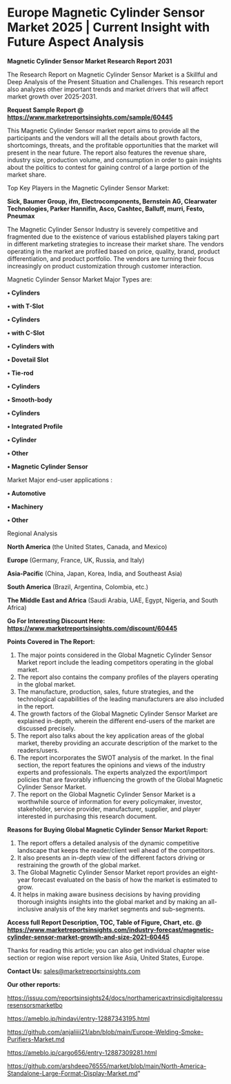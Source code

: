 # Europe Magnetic Cylinder Sensor Market 2025 | Current Insight with Future Aspect Analysis

<strong>Magnetic Cylinder Sensor Market Research Report 2031</strong>

The Research Report on Magnetic Cylinder Sensor Market is a Skillful and Deep Analysis of the Present Situation and Challenges. This research report also analyzes other important trends and market drivers that will affect market growth over 2025-2031.

<strong>Request Sample Report @ <a href=https://www.marketreportsinsights.com/sample/60445>https://www.marketreportsinsights.com/sample/60445</a></strong>

This Magnetic Cylinder Sensor market report aims to provide all the participants and the vendors will all the details about growth factors, shortcomings, threats, and the profitable opportunities that the market will present in the near future. The report also features the revenue share, industry size, production volume, and consumption in order to gain insights about the politics to contest for gaining control of a large portion of the market share.

Top Key Players in the Magnetic Cylinder Sensor Market:

<strong>Sick, Baumer Group, ifm, Electrocomponents, Bernstein AG, Clearwater Technologies, Parker Hannifin, Asco, Cashtec, Balluff, murri, Festo, Pneumax</strong>

The Magnetic Cylinder Sensor Industry is severely competitive and fragmented due to the existence of various established players taking part in different marketing strategies to increase their market share. The vendors operating in the market are profiled based on price, quality, brand, product differentiation, and product portfolio. The vendors are turning their focus increasingly on product customization through customer interaction.

Magnetic Cylinder Sensor Market Major Types are:

<strong>• Cylinders

• with T-Slot

• Cylinders

• with C-Slot

• Cylinders with

• Dovetail Slot

• Tie-rod

• Cylinders

• Smooth-body 

• Cylinders

• Integrated Profile

• Cylinder

• Other

• Magnetic Cylinder Sensor</strong>

Market Major end-user applications :

<strong>• Automotive

• Machinery

• Other</strong>

Regional Analysis

</u><strong><b>North America</b></strong> (the United States, Canada, and Mexico)

<strong><b>Europe </b></strong>(Germany, France, UK, Russia, and Italy)

<strong><b>Asia-Pacific</b></strong> (China, Japan, Korea, India, and Southeast Asia)

<strong><b>South America</b></strong> (Brazil, Argentina, Colombia, etc.)

<strong><b>The Middle East and Africa</b></strong> (Saudi Arabia, UAE, Egypt, Nigeria, and South Africa)

<strong>Go For Interesting Discount Here: <a href=https://www.marketreportsinsights.com/discount/60445>https://www.marketreportsinsights.com/discount/60445</a></strong>

<strong>Points Covered in The Report:</strong>
<ol>
  <li>The major points considered in the Global Magnetic Cylinder Sensor Market report include the leading competitors operating in the global market.</li>
  <li>The report also contains the company profiles of the players operating in the global market.</li>
  <li>The manufacture, production, sales, future strategies, and the technological capabilities of the leading manufacturers are also included in the report.</li>
  <li>The growth factors of the Global Magnetic Cylinder Sensor Market are explained in-depth, wherein the different end-users of the market are discussed precisely.</li>
  <li>The report also talks about the key application areas of the global market, thereby providing an accurate description of the market to the readers/users.</li>
  <li>The report incorporates the SWOT analysis of the market. In the final section, the report features the opinions and views of the industry experts and professionals. The experts analyzed the export/import policies that are favorably influencing the growth of the Global Magnetic Cylinder Sensor Market.</li>
  <li>The report on the Global Magnetic Cylinder Sensor Market is a worthwhile source of information for every policymaker, investor, stakeholder, service provider, manufacturer, supplier, and player interested in purchasing this research document.</li>
</ol>
<strong>Reasons for Buying Global Magnetic Cylinder Sensor Market Report:</strong>

<ol>
  <li>The report offers a detailed analysis of the dynamic competitive landscape that keeps the reader/client well ahead of the competitors.</li>
  <li>It also presents an in-depth view of the different factors driving or restraining the growth of the global market.</li>
  <li>The Global Magnetic Cylinder Sensor Market report provides an eight-year forecast evaluated on the basis of how the market is estimated to grow.</li>
  <li>It helps in making aware business decisions by having providing thorough insights insights into the global market and by making an all-inclusive analysis of the key market segments and sub-segments.</li>
</ol>
<strong>Access full Report Description, TOC, Table of Figure, Chart, etc. @ <a href=https://www.marketreportsinsights.com/industry-forecast/magnetic-cylinder-sensor-market-growth-and-size-2021-60445>https://www.marketreportsinsights.com/industry-forecast/magnetic-cylinder-sensor-market-growth-and-size-2021-60445</a></strong>


Thanks for reading this article; you can also get individual chapter wise section or region wise report version like Asia, United States, Europe.

<strong>Contact Us:</strong>
sales@marketreportsinsights.com

<strong>Our other reports:</strong>

<a href=https://issuu.com/reportsinsights24/docs/northamericaxtrinsicdigitalpressuresensorsmarketbo>https://issuu.com/reportsinsights24/docs/northamericaxtrinsicdigitalpressuresensorsmarketbo</a>

<a href=https://ameblo.jp/hindavi/entry-12887343195.html>https://ameblo.jp/hindavi/entry-12887343195.html</a>

<a href=https://github.com/anjaliiii21/abn/blob/main/Europe-Welding-Smoke-Purifiers-Market.md>https://github.com/anjaliiii21/abn/blob/main/Europe-Welding-Smoke-Purifiers-Market.md</a>

<a href=https://ameblo.jp/cargo656/entry-12887309281.html>https://ameblo.jp/cargo656/entry-12887309281.html</a>

<a href=https://github.com/arshdeep76555/market/blob/main/North-America-Standalone-Large-Format-Display-Market.md>https://github.com/arshdeep76555/market/blob/main/North-America-Standalone-Large-Format-Display-Market.md</a>"
